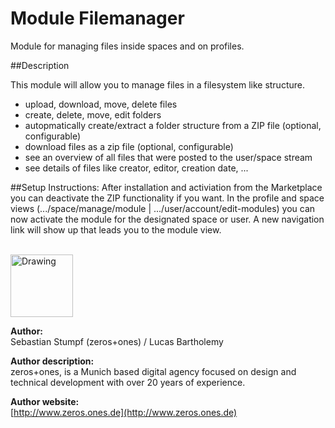 Module Filemanager 
=================
Module for managing files inside spaces and on profiles.

##Description

This module will allow you to manage files in a filesystem like structure.
- upload, download, move, delete files
- create, delete, move, edit folders
- autopmatically create/extract a folder structure from a ZIP file (optional, configurable)
- download files as a zip file (optional, configurable)
- see an overview of all files that were posted to the user/space stream
- see details of files like creator, editor, creation date, ...

##Setup Instructions:
After installation and activiation from the Marketplace you can deactivate the ZIP functionality if you want. In the profile and space views (.../space/manage/module | .../user/account/edit-modules) you can now activate the module for the designated space or user. A new navigation link will show up that leads you to the module view.

<br />
<img src="https://www.zeros.ones.de/fileadmin/logo_facebook.png" alt="Drawing" style="width: 100px;"/>

__Author:__       
Sebastian Stumpf (zeros+ones) / Lucas Bartholemy    
  
__Author description:__       
zeros+ones, is a Munich based digital agency focused on design and technical development with over 20 years of experience.     
    
__Author website:__      
[http://www.zeros.ones.de](http://www.zeros.ones.de)    